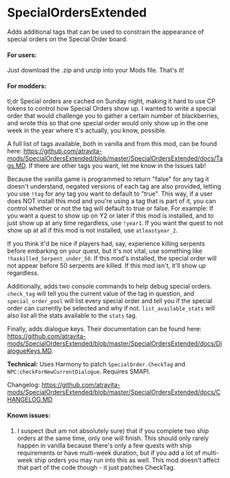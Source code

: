 # SpecialOrdersExtended

Adds additional tags that can be used to constrain the appearance of special orders on the Special Order board.

#### For users:

Just download the .zip and unzip into your Mods file. That's it!

#### For modders:

tl;dr Special orders are cached on Sunday night, making it hard to use CP tokens to control how Special Orders show up. I wanted to write a special order that would challenge you to gather a certain number of blackberries, and wrote this so that one special order would only show up in the one week in the year where it's actually, you know, possible.

A full list of tags available, both in vanilla and from this mod, can be found here: https://github.com/atravita-mods/SpecialOrdersExtended/blob/master/SpecialOrdersExtended/docs/Tags.MD. If there are other tags you want, let me know in the Issues tab!

Because the vanilla game is programmed to return "false" for any tag it doesn't understand, negated versions of each tag are also provided, letting you use `!tag` for any tag you want to default to "true". This way, if a user does NOT install this mod and you're using a tag that is part of it, you can control whether or not the tag will default to true or false. For example: If you want a quest to show up on Y2 or later if this mod is installed, and to just show up at any time regardless, use `!year1`. If you want the quest to not show up at all if this mod is not installed, use `atleastyear_2`.

If you think it'd be nice if players had, say, experience killing serpents before embarking on your quest, but it's not vital, use something like `!haskilled_Serpent_under_50`. If this mod's installed, the special order will not appear before 50 serpents are killed. If this mod isn't, it'll show up regardless.

Additionally, adds two console commands to help debug special orders. `check_tag` will tell you the current value of the tag in question, and `special_order_pool` will list every special order and tell you if the special order can currently be selected and why if not. `list_available_stats` will also list all the stats available to the `stats` tag.

Finally, adds dialogue keys. Their documentation can be found here: https://github.com/atravita-mods/SpecialOrdersExtended/blob/master/SpecialOrdersExtended/docs/DialogueKeys.MD.

**Technical:** Uses Harmony to patch `SpecialOrder.CheckTag` and `NPC:checkForNewCurrentDialogue`. Requires SMAPI.

Changelog: https://github.com/atravita-mods/SpecialOrdersExtended/blob/master/SpecialOrdersExtended/docs/CHANGELOG.MD

#### Known issues:
1. I suspect (but am not absolutely sure) that if you complete two ship orders at the same time, only one will finish. This should only rarely happen in vanilla because there's only a few quests with ship requirements or have multi-week duration, but if you add a lot of multi-week ship orders you may run into this as well. This mod doesn't affect that part of the code though - it just patches CheckTag.
